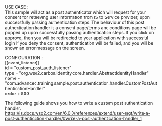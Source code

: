 
USE CASE : <br />
This sample will act as a post authenticator which will request for your consent for retrieving user 
information from IS to Service provider, upon successfully passing authentication steps. 
The behaviour of this post authentication handler is a consent page/terms and conditions page will be popped up upon successfully passing authentication steps.
If you click on approve, then you will be redirected to your application with successful login
If you deny the consent, authentication will be failed, and you will be shown an error message on the screen.


CONFIGURATION : <br />
[[event_listener]] <br />
id = "custom_post_auth_listener"<br />
type = "org.wso2.carbon.identity.core.handler.AbstractIdentityHandler"<br />
name = "com.advanced.training.sample.post.authentication.handler.CustomPostAuthenticationHandler"<br />
order = 899<br />

The following guide shows you how to write a custom post authentication handler. <br />
https://is.docs.wso2.com/en/6.0.0/references/extend/user-mgt/write-a-post-authentication-handler/#write-a-post-authentication-handler_1
